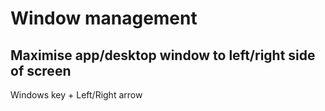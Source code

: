 # Window management

## Maximise app/desktop window to left/right side of screen
Windows key + Left/Right arrow
